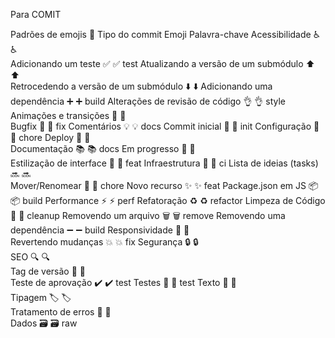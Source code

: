 Para COMIT

Padrões de emojis 💈
Tipo do commit	Emoji	Palavra-chave
Acessibilidade	♿ :wheelchair:	
Adicionando um teste	✅ :white_check_mark:	test
Atualizando a versão de um submódulo	⬆️ :arrow_up:	
Retrocedendo a versão de um submódulo	⬇️ :arrow_down:	
Adicionando uma dependência	➕ :heavy_plus_sign:	build
Alterações de revisão de código	👌 :ok_hand:	style
Animações e transições	💫 :dizzy:	
Bugfix	🐛 :bug:	fix
Comentários	💡 :bulb:	docs
Commit inicial	🎉 :tada:	init
Configuração	🔧 :wrench:	chore
Deploy	🚀 :rocket:	
Documentação	📚 :books:	docs
Em progresso	🚧 :construction:	
Estilização de interface	💄 :lipstick:	feat
Infraestrutura	🧱 :bricks:	ci
Lista de ideias (tasks)	🔜  :soon: 	
Mover/Renomear	🚚 :truck:	chore
Novo recurso	✨ :sparkles:	feat
Package.json em JS	📦 :package:	build
Performance	⚡ :zap:	perf
Refatoração	♻️ :recycle:	refactor
Limpeza de Código	🧹 :broom:	cleanup
Removendo um arquivo	🗑️ :wastebasket:	remove
Removendo uma dependência	➖ :heavy_minus_sign:	build
Responsividade	📱 :iphone:	
Revertendo mudanças	💥 :boom:	fix
Segurança	🔒️ :lock:	
SEO	🔍️ :mag:	
Tag de versão	🔖 :bookmark:	
Teste de aprovação	✔️ :heavy_check_mark:	test
Testes	🧪 :test_tube:	test
Texto	📝 :pencil:	
Tipagem	🏷️ :label:	
Tratamento de erros	🥅 :goal_net:	
Dados	🗃️ :card_file_box:	raw
